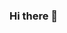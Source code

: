 ### Hi there 👋

<!--
**dduenas214/dduenas214** is a ✨ _special_ ✨ repository because its `README.md` (this file) appears on your GitHub profile.

Here are some ideas to get you started:

- 🔭 I’m currently working on building my personal website and personal projects!
- 🌱 I’m currently learning HTML5,CSS, JavaScript, and C++
- 👯 I’m looking to collaborate on front-end projects to further my understanding of web development.
- 💬 Ask me about what outfit i wore today.
- 📫 How to reach me: email: duenasd214@gmail.com
- 😄 Pronouns: He/Him
- ⚡ Fun fact: I know how to do a backflip but land on my face :)
-->

